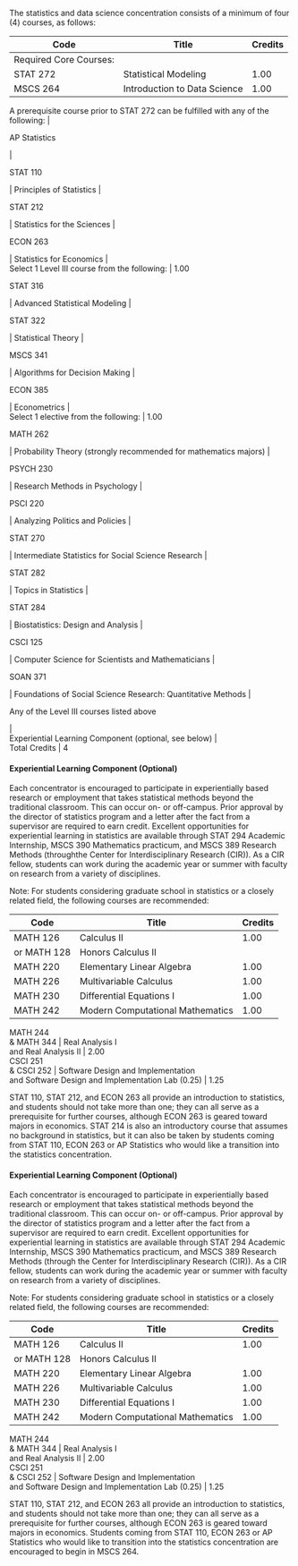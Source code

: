 The statistics and data science concentration consists of a minimum of four
(4) courses, as follows:

Code  |  Title  |  Credits  
---|---|---  
Required Core Courses:  |  
STAT 272  |  Statistical Modeling  |  1.00  
MSCS 264  |  Introduction to Data Science  |  1.00  
A prerequisite course prior to STAT 272 can be fulfilled with any of the
following:  |  
  
AP Statistics

|  
  
STAT 110

|  Principles of Statistics  |  
  
STAT 212

|  Statistics for the Sciences  |  
  
ECON 263

|  Statistics for Economics  |  
Select 1 Level III course from the following:  |  1.00  
  
STAT 316

|  Advanced Statistical Modeling  |  
  
STAT 322

|  Statistical Theory  |  
  
MSCS 341

|  Algorithms for Decision Making  |  
  
ECON 385

|  Econometrics  |  
Select 1 elective from the following:  |  1.00  
  
MATH 262

|  Probability Theory (strongly recommended for mathematics majors)  |  
  
PSYCH 230

|  Research Methods in Psychology  |  
  
PSCI 220

|  Analyzing Politics and Policies  |  
  
STAT 270

|  Intermediate Statistics for Social Science Research  |  
  
STAT 282

|  Topics in Statistics  |  
  
STAT 284

|  Biostatistics: Design and Analysis  |  
  
CSCI 125

|  Computer Science for Scientists and Mathematicians  |  
  
SOAN 371

|  Foundations of Social Science Research: Quantitative Methods  |  
  
Any of the Level III courses listed above

|  
Experiential Learning Component (optional, see below)  |  
Total Credits  |  4  
  
####  Experiential Learning Component (Optional)

Each concentrator is encouraged to participate in experientially based
research or employment that takes statistical methods beyond the traditional
classroom. This can occur on- or off-campus. Prior approval by the director of
statistics program and a letter after the fact from a supervisor are required
to earn credit. Excellent opportunities for experiential learning in
statistics are available through STAT 294 Academic Internship, MSCS 390
Mathematics practicum, and MSCS 389 Research Methods (throughthe Center for
Interdisciplinary Research (CIR)). As a CIR fellow, students can work during
the academic year or summer with faculty on research from a variety of
disciplines.

Note: For students considering graduate school in statistics or a closely
related field, the following courses are recommended:

Code  |  Title  |  Credits  
---|---|---  
MATH 126  |  Calculus II  |  1.00  
or MATH 128  |  Honors Calculus II  
MATH 220  |  Elementary Linear Algebra  |  1.00  
MATH 226  |  Multivariable Calculus  |  1.00  
MATH 230  |  Differential Equations I  |  1.00  
MATH 242  |  Modern Computational Mathematics  |  1.00  
MATH 244  
& MATH 344  |  Real Analysis I  
and Real Analysis II  |  2.00  
CSCI 251  
& CSCI 252  |  Software Design and Implementation  
and Software Design and Implementation Lab (0.25)  |  1.25  
  
STAT 110, STAT 212, and ECON 263 all provide an introduction to statistics,
and students should not take more than one; they can all serve as a
prerequisite for further courses, although ECON 263 is geared toward majors in
economics. STAT 214 is also an introductory course that assumes no background
in statistics, but it can also be taken by students coming from STAT 110, ECON
263 or AP Statistics who would like a transition into the statistics
concentration.

####  Experiential Learning Component (Optional)

Each concentrator is encouraged to participate in experientially based
research or employment that takes statistical methods beyond the traditional
classroom. This can occur on- or off-campus. Prior approval by the director of
statistics program and a letter after the fact from a supervisor are required
to earn credit. Excellent opportunities for experiential learning in
statistics are available through STAT 294 Academic Internship, MSCS 390
Mathematics practicum, and MSCS 389 Research Methods (through the Center for
Interdisciplinary Research (CIR)). As a CIR fellow, students can work during
the academic year or summer with faculty on research from a variety of
disciplines.

Note: For students considering graduate school in statistics or a closely
related field, the following courses are recommended:

Code  |  Title  |  Credits  
---|---|---  
MATH 126  |  Calculus II  |  1.00  
or MATH 128  |  Honors Calculus II  
MATH 220  |  Elementary Linear Algebra  |  1.00  
MATH 226  |  Multivariable Calculus  |  1.00  
MATH 230  |  Differential Equations I  |  1.00  
MATH 242  |  Modern Computational Mathematics  |  1.00  
MATH 244  
& MATH 344  |  Real Analysis I  
and Real Analysis II  |  2.00  
CSCI 251  
& CSCI 252  |  Software Design and Implementation  
and Software Design and Implementation Lab (0.25)  |  1.25  
  
STAT 110, STAT 212, and ECON 263 all provide an introduction to statistics,
and students should not take more than one; they can all serve as a
prerequisite for further courses, although ECON 263 is geared toward majors in
economics. Students coming from STAT 110, ECON 263 or AP Statistics who would
like to transition into the statistics concentration are encouraged to begin
in MSCS 264.

